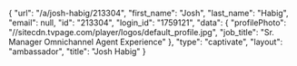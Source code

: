 {
    "url": "\/a\/josh-habig\/213304",
    "first_name": "Josh",
    "last_name": "Habig",
    "email": null,
    "id": "213304",
    "login_id": "1759121",
    "data": {
        "profilePhoto": "\/\/sitecdn.tvpage.com\/player\/logos\/default_profile.jpg",
        "job_title": "Sr. Manager Omnichannel Agent Experience"
    },
    "type": "captivate",
    "layout": "ambassador",
    "title": "Josh Habig"
}